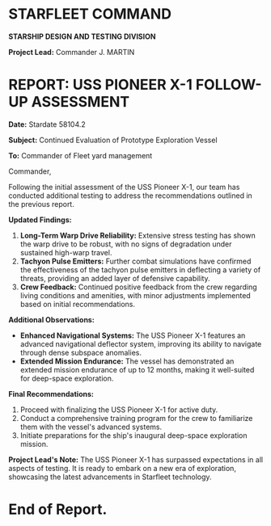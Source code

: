 # STARFLEET COMMAND

**STARSHIP DESIGN AND TESTING DIVISION**

**Project Lead:** Commander J. MARTIN

# **REPORT:** USS PIONEER X-1 FOLLOW-UP ASSESSMENT

**Date:** Stardate 58104.2

**Subject:** Continued Evaluation of Prototype Exploration Vessel

**To:** Commander of Fleet yard management 

Commander,

Following the initial assessment of the USS Pioneer X-1, our team has conducted additional testing to address the recommendations outlined in the previous report.

**Updated Findings:**
1. **Long-Term Warp Drive Reliability:** Extensive stress testing has shown the warp drive to be robust, with no signs of degradation under sustained high-warp travel.
2. **Tachyon Pulse Emitters:** Further combat simulations have confirmed the effectiveness of the tachyon pulse emitters in deflecting a variety of threats, providing an added layer of defensive capability.
3. **Crew Feedback:** Continued positive feedback from the crew regarding living conditions and amenities, with minor adjustments implemented based on initial recommendations.

**Additional Observations:**
- **Enhanced Navigational Systems:** The USS Pioneer X-1 features an advanced navigational deflector system, improving its ability to navigate through dense subspace anomalies.
- **Extended Mission Endurance:** The vessel has demonstrated an extended mission endurance of up to 12 months, making it well-suited for deep-space exploration.

**Final Recommendations:**
1. Proceed with finalizing the USS Pioneer X-1 for active duty.
2. Conduct a comprehensive training program for the crew to familiarize them with the vessel's advanced systems.
3. Initiate preparations for the ship's inaugural deep-space exploration mission.

**Project Lead's Note:**
The USS Pioneer X-1 has surpassed expectations in all aspects of testing. It is ready to embark on a new era of exploration, showcasing the latest advancements in Starfleet technology.

# End of Report.
